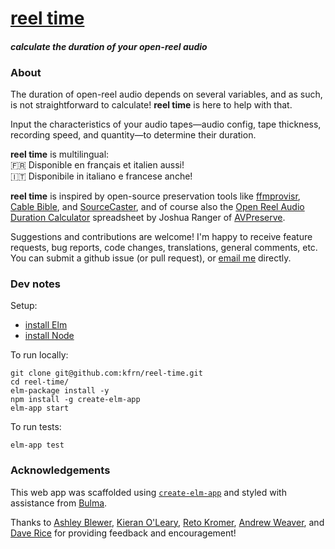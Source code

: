 # [reel time](https://kfrn.github.io/reel-time)

#### _calculate the duration of your open-reel audio_

### About

The duration of open-reel audio depends on several variables, and as such, is not straightforward to calculate! **reel time** is here to help with that.

Input the characteristics of your audio tapes—audio config, tape thickness, recording speed, and quantity—to determine their duration.

**reel time** is multilingual:  
🇫🇷 Disponible en français et italien aussi!  
🇮🇹 Disponibile in italiano e francese anche!

**reel time** is inspired by open-source preservation tools like [ffmprovisr](https://amiaopensource.github.io/ffmprovisr/), [Cable Bible](https://amiaopensource.github.io/cable-bible/), and [SourceCaster](https://datapraxis.github.io/sourcecaster/), and of course also the [Open Reel Audio Duration Calculator](https://www.avpreserve.com/open-reel-audio-duration-calculator/) spreadsheet by Joshua Ranger of [AVPreserve](https://www.avpreserve.com/).

Suggestions and contributions are welcome! I'm happy to receive feature requests, bug reports, code changes, translations, general comments, etc. You can submit a github issue (or pull request), or [email me](mailto:kfnagels@gmail.com) directly.

### Dev notes

Setup:
* [install Elm](https://guide.elm-lang.org/install.html)
* [install Node](https://nodejs.org/en/download/)

To run locally:
```
git clone git@github.com:kfrn/reel-time.git
cd reel-time/
elm-package install -y
npm install -g create-elm-app
elm-app start
```

To run tests:
```
elm-app test
```

<!-- To deploy to github pages:
```
elm-app build
gh-pages -d build
``` -->

### Acknowledgements

This web app was scaffolded using [`create-elm-app`](https://www.npmjs.com/package/create-elm-app) and styled with assistance from [Bulma](https://bulma.io/).

Thanks to [Ashley Blewer](https://github.com/ablwr), [Kieran O'Leary](https://github.com/kieranjol), [Reto Kromer](https://github.com/retokromer), [Andrew Weaver](https://github.com/privatezero), and [Dave Rice](https://github.com/dericed) for providing feedback and encouragement!
